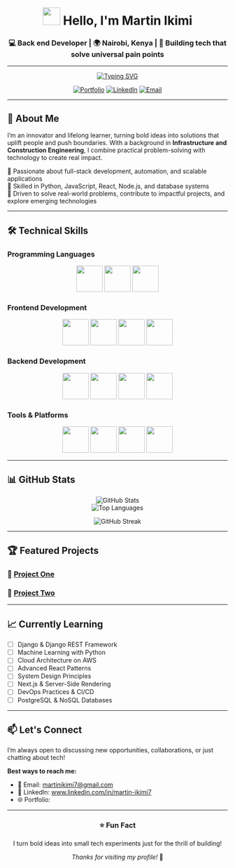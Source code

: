 <!-- Header Section -->
<div align="center">

# <img src="https://media.giphy.com/media/hvRJCLFzcasrR4ia7z/giphy.gif" width="40px" /> Hello, I'm **Martin Ikimi**

### 💻 Back end Developer | 🌍 Nairobi, Kenya | 🚀 Building tech that solve universal pain points  

---

<!-- Typing Animation -->
[![Typing SVG](https://readme-typing-svg.herokuapp.com?size=24&duration=4000&color=36BCF7&center=true&vCenter=true&width=600&lines=Fearless+Innovator+💡;Full-Stack+Developer+💻;Tech+Problem+Solver+🚀;Lifelong+Learner+📚)](https://git.io/typing-svg)

[![Portfolio](https://img.shields.io/badge/🌐_Portfolio-000000?style=for-the-badge)](https://yourportfolio.com)
[![LinkedIn](https://img.shields.io/badge/💼_LinkedIn-0A66C2?style=for-the-badge)](https://www.linkedin.com/in/martin-ikimi7)
[![Email](https://img.shields.io/badge/📧_Email-EA4335?style=for-the-badge)](mailto:martinikimi7@gmail.com)

</div>

---

## 📖 About Me  

I’m an innovator and lifelong learner, turning bold ideas into solutions that uplift people and push boundaries. With a background in **Infrastructure and Construction Engineering**, I combine practical problem-solving with technology to create real impact.  

🔹 Passionate about full-stack development, automation, and scalable applications  
🔹 Skilled in Python, JavaScript, React, Node.js, and database systems  
🔹 Driven to solve real-world problems, contribute to impactful projects, and explore emerging technologies  

---

## 🛠️ Technical Skills  

### Programming Languages  
<p align="center">
  <img src="https://img.shields.io/badge/Python-3776AB?style=flat-square&logo=python&logoColor=white" height="60" />
  <img src="https://img.shields.io/badge/JavaScript-F7DF1E?style=flat-square&logo=javascript&logoColor=black" height="60" />
  <img src="https://img.shields.io/badge/TypeScript-3178C6?style=flat-square&logo=typescript&logoColor=white" height="60" />
</p>

### Frontend Development  
<p align="center">
  <img src="https://img.shields.io/badge/React-61DAFB?style=flat-square&logo=react&logoColor=black" height="60" />
  <img src="https://img.shields.io/badge/Vue.js-4FC08D?style=flat-square&logo=vue.js&logoColor=white" height="60" />
  <img src="https://img.shields.io/badge/HTML5-E34F26?style=flat-square&logo=html5&logoColor=white" height="60" />
  <img src="https://img.shields.io/badge/CSS3-1572B6?style=flat-square&logo=css3&logoColor=white" height="60" />
</p>

### Backend Development  
<p align="center">
  <img src="https://img.shields.io/badge/Node.js-339933?style=flat-square&logo=node.js&logoColor=white" height="60" />
  <img src="https://img.shields.io/badge/Express-000000?style=flat-square&logo=express&logoColor=white" height="60" />
  <img src="https://img.shields.io/badge/Django-092E20?style=flat-square&logo=django&logoColor=white" height="60" />
  <img src="https://img.shields.io/badge/Flask-000000?style=flat-square&logo=flask&logoColor=white" height="60" />
</p>

### Tools & Platforms  
<p align="center">
  <img src="https://img.shields.io/badge/Git-F05032?style=flat-square&logo=git&logoColor=white" height="60" />
  <img src="https://img.shields.io/badge/Docker-2496ED?style=flat-square&logo=docker&logoColor=white" height="60" />
  <img src="https://img.shields.io/badge/AWS-232F3E?style=flat-square&logo=amazon-aws&logoColor=white" height="60" />
  <img src="https://img.shields.io/badge/PostgreSQL-4169E1?style=flat-square&logo=postgresql&logoColor=white" height="60" />
</p>

---

## 📊 GitHub Stats  

<div align="center">

![GitHub Stats](https://github-readme-stats.vercel.app/api?username=Martinikimi&show_icons=true&theme=radical&hide_border=true&include_all_commits=true)  
![Top Languages](https://github-readme-stats.vercel.app/api/top-langs/?username=Martinikimi&layout=compact&theme=radical&hide_border=true)

![GitHub Streak](https://github-readme-streak-stats.herokuapp.com/?user=Martinikimi&theme=radical&hide_border=true)

</div>

---

## 🏆 Featured Projects  

### 🎯 [Project One](https://github.com/YOUR_USERNAME/project-one)  


### 🚀 [Project Two](https://github.com/YOUR_USERNAME/project-two)  
 

---

## 📈 Currently Learning  

- [ ] Django & Django REST Framework  
- [ ] Machine Learning with Python  
- [ ] Cloud Architecture on AWS  
- [ ] Advanced React Patterns  
- [ ] System Design Principles  
- [ ] Next.js & Server-Side Rendering  
- [ ] DevOps Practices & CI/CD  
- [ ] PostgreSQL & NoSQL Databases  

---

## 📫 Let's Connect  

I’m always open to discussing new opportunities, collaborations, or just chatting about tech!  

**Best ways to reach me:**  
- 📧 Email: martinikimi7@gmail.com  
- 💼 LinkedIn: www.linkedin.com/in/martin-ikimi7  
- 🌐 Portfolio:  

---

<div align="center">

### ⭐ Fun Fact  
I turn bold ideas into small tech experiments just for the thrill of building!  

*Thanks for visiting my profile!* 🚀  

</div>



